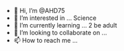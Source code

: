 - 👋 Hi, I’m @AHD75
- 👀 I’m interested in ... Science
- 🌱 I’m currently learning ... 2 be adult
- 💞️ I’m looking to collaborate on ...
- 📫 How to reach me ...

<!---
AHD75/AHD75 is a ✨ special ✨ repository because its `README.md` (this file) appears on your GitHub profile.
You can click the Preview link to take a look at your changes.
--->


